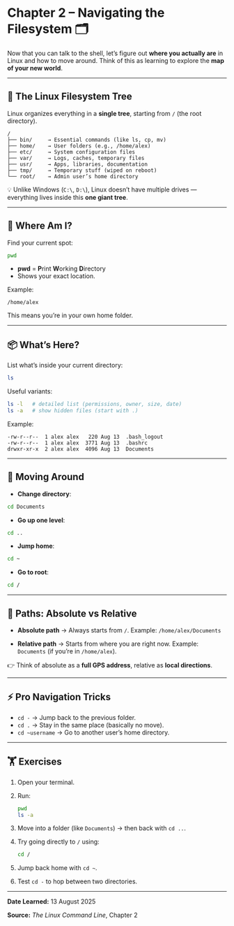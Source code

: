 # Chapter 2 – Navigating the Filesystem 🗂️

Now that you can talk to the shell, let’s figure out **where you actually are** in Linux and how to move around.
Think of this as learning to explore the **map of your new world**.

---

## 🌳 The Linux Filesystem Tree

Linux organizes everything in a **single tree**, starting from `/` (the root directory).

```
/
├── bin/     → Essential commands (like ls, cp, mv)
├── home/    → User folders (e.g., /home/alex)
├── etc/     → System configuration files
├── var/     → Logs, caches, temporary files
├── usr/     → Apps, libraries, documentation
├── tmp/     → Temporary stuff (wiped on reboot)
└── root/    → Admin user’s home directory
```

💡 Unlike Windows (`C:\`, `D:\`), Linux doesn’t have multiple drives —
everything lives inside this **one giant tree**.

---

## 📍 Where Am I?

Find your current spot:

```bash
pwd
```

* **pwd** = **P**rint **W**orking **D**irectory
* Shows your exact location.

Example:

```
/home/alex
```

This means you’re in your own home folder.

---

## 📦 What’s Here?

List what’s inside your current directory:

```bash
ls
```

Useful variants:

```bash
ls -l   # detailed list (permissions, owner, size, date)
ls -a   # show hidden files (start with .)
```

Example:

```
-rw-r--r--  1 alex alex   220 Aug 13  .bash_logout
-rw-r--r--  1 alex alex  3771 Aug 13  .bashrc
drwxr-xr-x  2 alex alex  4096 Aug 13  Documents
```

---

## 🚶 Moving Around

* **Change directory**:

```bash
cd Documents
```

* **Go up one level**:

```bash
cd ..
```

* **Jump home**:

```bash
cd ~
```

* **Go to root**:

```bash
cd /
```

---

## 🧭 Paths: Absolute vs Relative

* **Absolute path** → Always starts from `/`.
  Example: `/home/alex/Documents`

* **Relative path** → Starts from where you are right now.
  Example: `Documents` (if you’re in `/home/alex`).

👉 Think of absolute as a **full GPS address**, relative as **local directions**.

---

## ⚡ Pro Navigation Tricks

* `cd -` → Jump back to the previous folder.
* `cd .` → Stay in the same place (basically no move).
* `cd ~username` → Go to another user’s home directory.

---

## 🏋️ Exercises

1. Open your terminal.
2. Run:

   ```bash
   pwd
   ls -a
   ```
3. Move into a folder (like `Documents`) → then back with `cd ..`.
4. Try going directly to `/` using:

   ```bash
   cd /
   ```
5. Jump back home with `cd ~`.
6. Test `cd -` to hop between two directories.

---

**Date Learned:** 13 August 2025

**Source:** *The Linux Command Line*, Chapter 2
